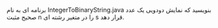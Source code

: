 برنامه ای به نام IntegerToBinaryString.java بنویسید که نمایش دودویی یک عدد صحیح مثبت n را در متغیر رشته ای s قرار دهد.
